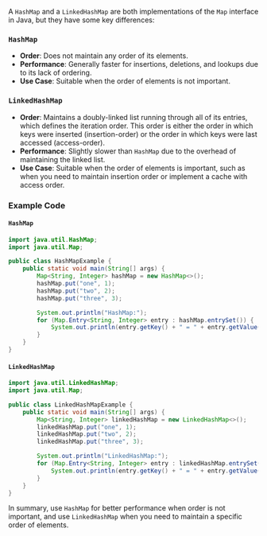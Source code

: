 A `HashMap` and a `LinkedHashMap` are both implementations of the `Map` interface in Java, but they have some key differences:

### `HashMap`
- **Order**: Does not maintain any order of its elements.
- **Performance**: Generally faster for insertions, deletions, and lookups due to its lack of ordering.
- **Use Case**: Suitable when the order of elements is not important.

### `LinkedHashMap`
- **Order**: Maintains a doubly-linked list running through all of its entries, which defines the iteration order. This order is either the order in which keys were inserted (insertion-order) or the order in which keys were last accessed (access-order).
- **Performance**: Slightly slower than `HashMap` due to the overhead of maintaining the linked list.
- **Use Case**: Suitable when the order of elements is important, such as when you need to maintain insertion order or implement a cache with access order.

### Example Code

#### `HashMap`
```java
import java.util.HashMap;
import java.util.Map;

public class HashMapExample {
    public static void main(String[] args) {
        Map<String, Integer> hashMap = new HashMap<>();
        hashMap.put("one", 1);
        hashMap.put("two", 2);
        hashMap.put("three", 3);

        System.out.println("HashMap:");
        for (Map.Entry<String, Integer> entry : hashMap.entrySet()) {
            System.out.println(entry.getKey() + " = " + entry.getValue());
        }
    }
}
```

#### `LinkedHashMap`
```java
import java.util.LinkedHashMap;
import java.util.Map;

public class LinkedHashMapExample {
    public static void main(String[] args) {
        Map<String, Integer> linkedHashMap = new LinkedHashMap<>();
        linkedHashMap.put("one", 1);
        linkedHashMap.put("two", 2);
        linkedHashMap.put("three", 3);

        System.out.println("LinkedHashMap:");
        for (Map.Entry<String, Integer> entry : linkedHashMap.entrySet()) {
            System.out.println(entry.getKey() + " = " + entry.getValue());
        }
    }
}
```

In summary, use `HashMap` for better performance when order is not important, and use `LinkedHashMap` when you need to maintain a specific order of elements.
